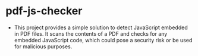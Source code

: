 # pdf-js-checker
- This project provides a simple solution to detect JavaScript embedded in PDF files. It scans the contents of a PDF and checks for any embedded JavaScript code, which could pose a security risk or be used for malicious purposes.
